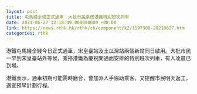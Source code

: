 ```yaml
---
layout: post
title: 屯馬綫全綫正式通車　大批市民乘搭港鐵特別班次列車
date: 2021-06-27 12:18:49.000000000 +08:00
link: https://news.rthk.hk/rthk/ch/component/k2/1597900-20210627.htm
categories: rthk
---
```


港鐵屯馬綫全綫今日正式通車，宋皇臺站及土瓜灣站兩個新站同日啟用。大批市民一早到宋皇臺站外等候，乘搭港鐵為慶祝開通而安排的特別班次列車，有人凌晨已到場。

港鐵表示，通車初期可能需時磨合，會加派人手協助乘客，又提醒市民明天返工，適宜預早計劃行程。
